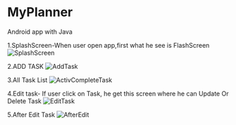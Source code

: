 # MyPlanner
Android app with Java

1.SplashScreen-When user open app,first what he see is FlashScreen
![SplashScreen](https://user-images.githubusercontent.com/82029922/154939454-c72c4b04-2c16-454b-85b7-c8a3593fde71.jpg)

2.ADD TASK
![AddTask](https://user-images.githubusercontent.com/82029922/154939515-02a28d57-8d1b-4e30-867b-e5fe7831e602.jpg)

3.All Task List
![ActivCompleteTask](https://user-images.githubusercontent.com/82029922/154939772-550a7f23-3547-4651-a769-1683d6cf7d69.jpg)

4.Edit task- If user click on Task, he get this screen where he can Update Or Delete Task
![EditTask](https://user-images.githubusercontent.com/82029922/154939956-9eb393c8-c0e3-403c-85af-5357c4a1c13e.jpg)


5.After Edit Task
![AfterEdit](https://user-images.githubusercontent.com/82029922/154940560-242a32b5-e46e-4543-814c-3d9fd36d3b85.jpg)



